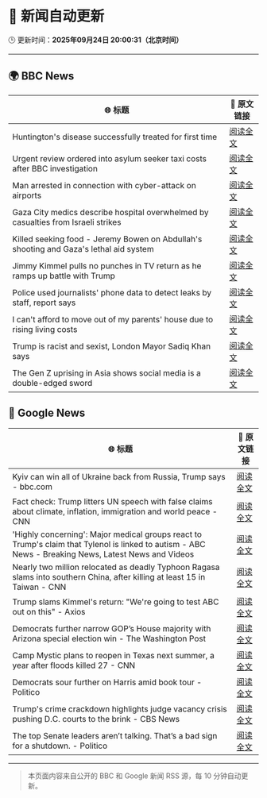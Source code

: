 # 🧠 新闻自动更新

🕒 更新时间：**2025年09月24日 20:00:31（北京时间）**

---

## 🌍 BBC News

| 🌐 标题 | 🔗 原文链接 |
|--------|-------------|
| Huntington's disease successfully treated for first time | [阅读全文](https://www.bbc.com/news/articles/cevz13xkxpro?at_medium=RSS&at_campaign=rss) |
| Urgent review ordered into asylum seeker taxi costs after BBC investigation | [阅读全文](https://www.bbc.com/news/articles/cx2j3regpdno?at_medium=RSS&at_campaign=rss) |
| Man arrested in connection with cyber-attack on airports | [阅读全文](https://www.bbc.com/news/articles/c62ldxyj431o?at_medium=RSS&at_campaign=rss) |
| Gaza City medics describe hospital overwhelmed by casualties from Israeli strikes | [阅读全文](https://www.bbc.com/news/articles/cgknzk46kz6o?at_medium=RSS&at_campaign=rss) |
| Killed seeking food - Jeremy Bowen on Abdullah's shooting and Gaza's lethal aid system | [阅读全文](https://www.bbc.com/news/articles/c75qr0gk0yqo?at_medium=RSS&at_campaign=rss) |
| Jimmy Kimmel pulls no punches in TV return as he ramps up battle with Trump | [阅读全文](https://www.bbc.com/news/articles/c0r09qdnd4yo?at_medium=RSS&at_campaign=rss) |
| Police used journalists' phone data to detect leaks by staff, report says | [阅读全文](https://www.bbc.com/news/articles/c62z5k9kw30o?at_medium=RSS&at_campaign=rss) |
| I can't afford to move out of my parents' house due to rising living costs | [阅读全文](https://www.bbc.com/news/articles/cq65m95gqdjo?at_medium=RSS&at_campaign=rss) |
| Trump is racist and sexist, London Mayor Sadiq Khan says | [阅读全文](https://www.bbc.com/news/articles/cre53qn8v07o?at_medium=RSS&at_campaign=rss) |
| The Gen Z uprising in Asia shows social media is a double-edged sword | [阅读全文](https://www.bbc.com/news/articles/cn4ljv39em7o?at_medium=RSS&at_campaign=rss) |

## 📰 Google News

| 🌐 标题 | 🔗 原文链接 |
|--------|-------------|
| Kyiv can win all of Ukraine back from Russia, Trump says - bbc.com | [阅读全文](https://news.google.com/rss/articles/CBMiWkFVX3lxTFBwVzZWa1Atc1pjZENQSm9WS0E0ZzhiTk5zd1ZPcEU0a3dnOFRMbHhJRksxdzQ3enBOYkY5VWs5VzMxY3ItbUZEUzJBdzJvS2tzazYtUV9UVWZsUdIBX0FVX3lxTE5aSmhUQ2Zac2dBTWlEak1TUnJNT1o4cFkybjZwYVYtcnV2TUVqSTdYTjdiN3NuVzBwNndFWWRwRTRzb0hGS1RFdzlMVEU2S01lSFpCejBvUXJQc21qbmRB?oc=5) |
| Fact check: Trump litters UN speech with false claims about climate, inflation, immigration and world peace - CNN | [阅读全文](https://news.google.com/rss/articles/CBMifkFVX3lxTE1EM0NpMWh5VER0YTV5Sy1YdnVDQ2gtV0ZrcTgzUGlWY1ZjMGZRSHN3cS1JY2JwY1FkQm5YR2hfRnVwdkNxVkJ1d1E5V1hrODNjek56SE5CVGJ5U1Zyb2hGMDJ1OV9Sc1pfbVl3N0dlemVFaTVQdGFmcWw0SG5ndw?oc=5) |
| 'Highly concerning': Major medical groups react to Trump's claim that Tylenol is linked to autism - ABC News - Breaking News, Latest News and Videos | [阅读全文](https://news.google.com/rss/articles/CBMipgFBVV95cUxQdll4YUVKejR3WEFoXzFKNFlhZ2tNUEprY3l0NEJCZnN6Y29vbU5EMXRNQm9vUWdkR0NFZHFsSVdDbDJ5MGV4cU4xVzRVeUhBbmE1WUZOVEhNR2k4QWpmejFqendVd29aMlhfTUNRVmJ2ZjZ3UmxIZnQ3dVZlcGl3TTlKQVZQQ2U2RzlnTExhTzRrZGQ0SGZGem1aSUdfOC05aGwxb0Jn0gGrAUFVX3lxTE1CWFR1SWdBS3d1UGFZdlFvZlFxalNkUkxIcEh4Qml3Wkt4RFVfMWEzQlRQU254SER2ZjM1S0hRNm5RRU0wNkViNkxpRGRsdWkybEpPb3VwZlJMSWlGaC1LNkNhcDFWc2hUeHhYQkJQMTR3R0d1V251TzczVWp1eUpMUnZDb2dpMmxFcWdxVjRWWkdnanlJMXcySkZQdUI2QlpfdTVXTzFoUmlfdw?oc=5) |
| Nearly two million relocated as deadly Typhoon Ragasa slams into southern China, after killing at least 15 in Taiwan - CNN | [阅读全文](https://news.google.com/rss/articles/CBMilgFBVV95cUxPYjVYVjZyMVdESlU2YjlaLTN4ZVpJejNSWl9lZF80WFNuMHNnWFI1eUpDaGhLQ1hPMjRwQ2kwUkxadUVXdDlOMzYyaDF1VTAwa25VZW9ZVlNndWFNU3JNeUg1Yy1PbTRnOUZyemQzbUxpYjE4UjVnR2NGaFNKUzlPY3RYb3ZkaE1KclRseWVBRDA0WHhyNUE?oc=5) |
| Trump slams Kimmel's return: "We're going to test ABC out on this" - Axios | [阅读全文](https://news.google.com/rss/articles/CBMib0FVX3lxTE9HVGd3QVpjWmRhWGpxYk5tWDFaWURvUGZ2dTZjX0Z1T2V2NW1UYU1HTHZ4YzdWN184NDBiNGZWem9CbFVwTUN5Vm9uSHdGWFVfenZXWFM0QTRNdEEyRFFWNlRJUUpOOUxONkM5bnM4SQ?oc=5) |
| Democrats further narrow GOP’s House majority with Arizona special election win - The Washington Post | [阅读全文](https://news.google.com/rss/articles/CBMiqgFBVV95cUxQelZJakw3RnRzSlVWRGE3cFpkWl9ZTWdrNHBwemoxWC1yR1FKaFRRY0N5eFpFZW5EM3BwRTdhN2wwTDRrWXN3SXRnQTllWTdkYl9mX0xWcDBkM3hpZEdoUGtOTmZ4YWthX2RBZjRpbDNrWVE3WUlIanhVTk1ycTlKWFdEeVY3OUpjc3RQb1JZVE8xWERySEkxYXY0LU50aTNDQkdEUmJYSU5TQQ?oc=5) |
| Camp Mystic plans to reopen in Texas next summer, a year after floods killed 27 - CNN | [阅读全文](https://news.google.com/rss/articles/CBMihwFBVV95cUxQUUllT192T1NtVGdzX2taT21EVjVIemRIc2xNNllvdm9pVTZ2Q2UxOERhaGN6cXpYNWg5MWVMR0VvX0tnNjRLeXFadzROQ25Wb2o2UlhjSGlWaFEwOWUydHh5bm55Z25aRHh2bW1CZzAyRnhBOEx3UGlReHJ1S2FEZmRFdTRxbjQ?oc=5) |
| Democrats sour further on Harris amid book tour - Politico | [阅读全文](https://news.google.com/rss/articles/CBMiiwFBVV95cUxOVWpHOTVTbFhvWlJZZWFkekRGNzBkM3ltSjRnLVhaelNvNUF2eDctNGRQT1hWLU1EWkwyU0lrSjd1S3pPalh5aGNTQmZoQ0NGN1FRalNRdTBOalBvMjVhVmZLRlkxNVg4OWI0NWUyU3RpdXZ3NXZwcjlJME5nN3ZxQlVOYWNOaFVJcGdz?oc=5) |
| Trump's crime crackdown highlights judge vacancy crisis pushing D.C. courts to the brink - CBS News | [阅读全文](https://news.google.com/rss/articles/CBMiekFVX3lxTE9FY2RpYk5Zd3J4N2FMRUlTbDkzb2NWaExCTVFHcEJLcUdXeHQtUXJuNE5IeXFFTzVGZTRKLUxjMWxuSWdjR25ueUxzd1VyaEUxaTJBWS1vNkp5WUFseHFqbTFuQTFaT0V0T0JLbE5QVk50TmNjeW43RFZn0gF_QVVfeXFMT0lOOXBEcjhySTNoazRnajdtaUFVZi1ZSng1MEtqV0NQMDJCRmZLTEp3c1plbkRnd0thUWE5SXVYdUVnakE4YUdWWXFYOUxrVWxBV1VXeEdrOGZzODVLYUpaLUpsd0FQZHpXbklKQXJTSnZ4bnRtS2JIR1FqYTRfaw?oc=5) |
| The top Senate leaders aren’t talking. That’s a bad sign for a shutdown. - Politico | [阅读全文](https://news.google.com/rss/articles/CBMilwFBVV95cUxOR29ST2t5NXNuZ0dhM1RaMUNCeEN4Wnc0aXhMU082clAwbW00SndZMWlhNEtxMWN5WGNzM3ZlN0Y3VTh5Tm5JczBVb3o0eXMxMFFuQzdDZzd0ZC1fTzA3TXYzcE5ONEJDcDZxcVh5ZkdpQUZENU05YlRXOWdBUnVTQy13QUVFb1JZSWZ2NThsVzMzX0h1R1lR?oc=5) |

---
> 本页面内容来自公开的 BBC 和 Google 新闻 RSS 源，每 10 分钟自动更新。